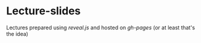 # Lecture-slides

Lectures prepared using *reveal.js* and hosted on *gh-pages* (or at least that's the idea)
